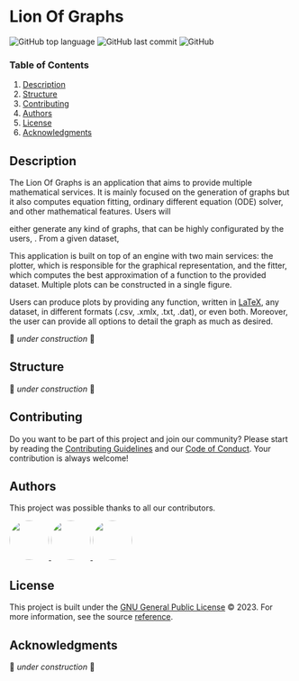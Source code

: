 <!-- <div align="center">
  <a href="https://github.com/MrToino/lion-of-graphs">
    <img src="assets/logo.v0.2.png" alt="Logo" height="200">
  </a>
</div> -->

# Lion Of Graphs

![GitHub top language](https://img.shields.io/github/languages/top/LionOfGraphs/LOG?label=Python&style=flat&logo=Python)
![GitHub last commit](https://img.shields.io/github/last-commit/LionOfGraphs/DocumLOGentation?label=Last%20Commit&style=flat)
![GitHub](https://img.shields.io/github/license/LionOfGraphs/LOG?label=License&style=flat&color=orange)

### Table of Contents

<ol>
  <li><a href="#description">Description</a></li>
  <li><a href="#structure">Structure</a></li>
  <li><a href="#contributing">Contributing</a></li>
  <li><a href="#authors">Authors</a></li>
  <li><a href="#license">License</a></li>
  <li><a href="#acknowledgments">Acknowledgments</a></li>
</ol>

## Description

The Lion Of Graphs is an application that aims to provide multiple mathematical services. It is mainly focused on the generation of graphs but it also computes equation fitting, ordinary different equation (ODE) solver, and other mathematical features. Users will 


either generate any kind of graphs, that can be highly configurated by the users, . From a given dataset,

This application is built on top of an engine with two main services: the plotter, which is responsible for the graphical representation, and the fitter, which computes the best approximation of a function to the provided dataset. Multiple plots can be constructed in a single figure.

Users can produce plots by providing any function, written in [LaTeX](https://www.latex-project.org/), any dataset, in different formats (.csv, .xmlx, .txt, .dat), or even both. Moreover, the user can provide all options to detail the graph as much as desired.

🚧 *under construction* 🚧

## Structure

🚧 *under construction* 🚧

## Contributing

Do you want to be part of this project and join our community? Please start by reading the [Contributing Guidelines](./docs/CONTRIBUTING.md) and our [Code of Conduct](./docs/CODE_OF_CONDUCT.md). Your contribution is always welcome!


## Authors

This project was possible thanks to all our contributors.

<a href="https://github.com/lionofgraphs">
    <img src="https://github.com/lionofgraphs.png" width="70px;" style="border-radius:100%"/>
</a>
<a href="https://github.com/MrToino">
    <img src="https://github.com/MrToino.png" width="70px;" style="border-radius:100%"/>
</a>
<a href="https://github.com/luisferreira32">
    <img src="https://github.com/luisferreira32.png" width="70px;" style="border-radius:100%"/>
</a>


## License

This project is built under the [GNU General Public License](./LICENSE) © 2023. For more information, see the source [reference](https://www.gnu.org/licenses/gpl-3.0.en.html).

## Acknowledgments

🚧 *under construction* 🚧